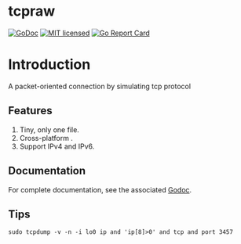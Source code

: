 # tcpraw

[![GoDoc][1]][2] [![MIT licensed][3]][4] [![Go Report Card][5]][6]

[1]: https://godoc.org/github.com/xtaci/tcpraw?status.svg
[2]: https://godoc.org/github.com/xtaci/tcpraw
[3]: https://img.shields.io/badge/license-MIT-blue.svg
[4]: LICENSE
[5]: https://goreportcard.com/badge/github.com/xtaci/tcpraw
[6]: https://goreportcard.com/report/github.com/xtaci/tcpraw


# Introduction

A packet-oriented connection by simulating tcp protocol

## Features

1. Tiny, only one file.
2. Cross-platform .
3. Support IPv4 and IPv6.

## Documentation

For complete documentation, see the associated [Godoc](https://godoc.org/github.com/xtaci/tcpraw).


## Tips
```
sudo tcpdump -v -n -i lo0 ip and 'ip[8]>0' and tcp and port 3457
```
